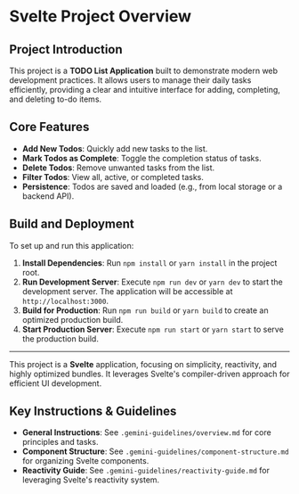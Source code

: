 # Svelte Project Overview

## Project Introduction

This project is a **TODO List Application** built to demonstrate modern web
development practices. It allows users to manage their daily tasks efficiently,
providing a clear and intuitive interface for adding, completing, and deleting
to-do items.

## Core Features

- **Add New Todos**: Quickly add new tasks to the list.
- **Mark Todos as Complete**: Toggle the completion status of tasks.
- **Delete Todos**: Remove unwanted tasks from the list.
- **Filter Todos**: View all, active, or completed tasks.
- **Persistence**: Todos are saved and loaded (e.g., from local storage or a
  backend API).

## Build and Deployment

To set up and run this application:

1.  **Install Dependencies**: Run `npm install` or `yarn install` in the project
    root.
2.  **Run Development Server**: Execute `npm run dev` or `yarn dev` to start the
    development server. The application will be accessible at
    `http://localhost:3000`.
3.  **Build for Production**: Run `npm run build` or `yarn build` to create an
    optimized production build.
4.  **Start Production Server**: Execute `npm run start` or `yarn start` to
    serve the production build.

---

This project is a **Svelte** application, focusing on simplicity, reactivity,
and highly optimized bundles. It leverages Svelte's compiler-driven approach for
efficient UI development.

## Key Instructions & Guidelines

- **General Instructions**: See `.gemini-guidelines/overview.md` for core
  principles and tasks.
- **Component Structure**: See `.gemini-guidelines/component-structure.md` for
  organizing Svelte components.
- **Reactivity Guide**: See `.gemini-guidelines/reactivity-guide.md` for
  leveraging Svelte's reactivity system.
